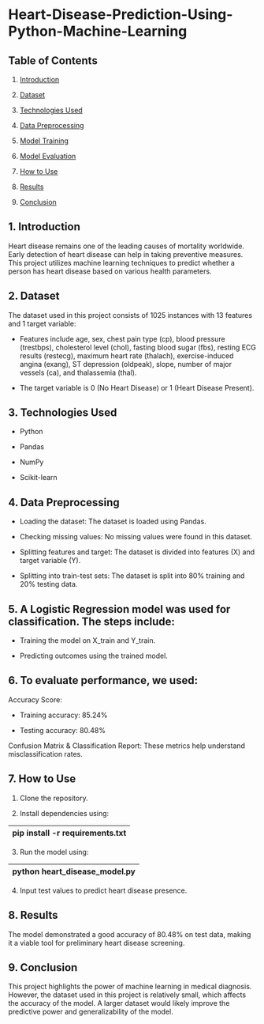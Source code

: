 # Heart-Disease-Prediction-Using-Python-Machine-Learning

## Table of Contents

1. [Introduction](#introduction)

2. [Dataset](#dataset)

3. [Technologies Used](#technologies-used)

4. [Data Preprocessing](#data-preprocessing)

5. [Model Training](#model-training)

6. [Model Evaluation](#model-evaluation)

7. [How to Use](#how-yo-use)

8. [Results](#results)

9. [Conclusion](#conclusion)

## 1. Introduction

Heart disease remains one of the leading causes of mortality worldwide. Early detection of heart disease can help in taking preventive measures. This project utilizes machine learning techniques to predict whether a person has heart disease based on various health parameters.

## 2. Dataset

The dataset used in this project consists of 1025 instances with 13 features and 1 target variable:

- Features include age, sex, chest pain type (cp), blood pressure (trestbps), cholesterol level (chol), fasting blood sugar (fbs), resting ECG results (restecg), maximum heart rate (thalach), exercise-induced angina (exang), ST depression (oldpeak), slope, number of major vessels (ca), and thalassemia (thal).

- The target variable is 0 (No Heart Disease) or 1 (Heart Disease Present).

## 3. Technologies Used

- Python

- Pandas
  
-  NumPy

- Scikit-learn

## 4. Data Preprocessing

- Loading the dataset: The dataset is loaded using Pandas.

- Checking missing values: No missing values were found in this dataset.

- Splitting features and target: The dataset is divided into features (X) and target variable (Y).

- Splitting into train-test sets: The dataset is split into 80% training and 20% testing data.

## 5. A Logistic Regression model was used for classification. The steps include:

- Training the model on X_train and Y_train.

- Predicting outcomes using the trained model.

## 6. To evaluate performance, we used:

Accuracy Score:

- Training accuracy: 85.24%

- Testing accuracy: 80.48%

Confusion Matrix & Classification Report: These metrics help understand misclassification rates.

## 7. How to Use

1. Clone the repository.

2. Install dependencies using:

 | pip install -r requirements.txt |
|------------------------------------|

3. Run the model using:

| python heart_disease_model.py |
|-------------------------------|

4. Input test values to predict heart disease presence.

## 8. Results

The model demonstrated a good accuracy of 80.48% on test data, making it a viable tool for preliminary heart disease screening.

## 9. Conclusion

This project highlights the power of machine learning in medical diagnosis. However, the dataset used in this project is relatively small, which affects the accuracy of the model. A larger dataset would likely improve the predictive power and generalizability of the model.
